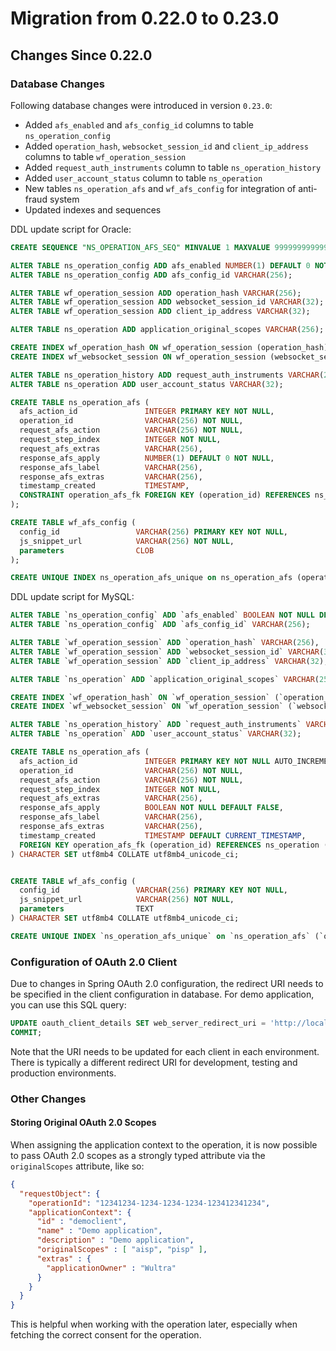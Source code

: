 # Migration from 0.22.0 to 0.23.0

## Changes Since 0.22.0

### Database Changes

Following database changes were introduced in version `0.23.0`:
 
- Added `afs_enabled` and `afs_config_id` columns to table `ns_operation_config`
- Added `operation_hash`, `websocket_session_id` and `client_ip_address` columns to table `wf_operation_session`
- Added `request_auth_instruments` column to table `ns_operation_history`
- Added `user_account_status` column to table `ns_operation`
- New tables `ns_operation_afs` and `wf_afs_config` for integration of anti-fraud system
- Updated indexes and sequences
  
DDL update script for Oracle:
```sql
CREATE SEQUENCE "NS_OPERATION_AFS_SEQ" MINVALUE 1 MAXVALUE 9999999999999999999999999999 INCREMENT BY 1 START WITH 1 CACHE 20 NOORDER NOCYCLE;

ALTER TABLE ns_operation_config ADD afs_enabled NUMBER(1) DEFAULT 0 NOT NULL;
ALTER TABLE ns_operation_config ADD afs_config_id VARCHAR(256);

ALTER TABLE wf_operation_session ADD operation_hash VARCHAR(256);
ALTER TABLE wf_operation_session ADD websocket_session_id VARCHAR(32);
ALTER TABLE wf_operation_session ADD client_ip_address VARCHAR(32);

ALTER TABLE ns_operation ADD application_original_scopes VARCHAR(256);

CREATE INDEX wf_operation_hash ON wf_operation_session (operation_hash);
CREATE INDEX wf_websocket_session ON wf_operation_session (websocket_session_id);

ALTER TABLE ns_operation_history ADD request_auth_instruments VARCHAR(256);
ALTER TABLE ns_operation ADD user_account_status VARCHAR(32);

CREATE TABLE ns_operation_afs (
  afs_action_id               INTEGER PRIMARY KEY NOT NULL,
  operation_id                VARCHAR(256) NOT NULL,
  request_afs_action          VARCHAR(256) NOT NULL,
  request_step_index          INTEGER NOT NULL,
  request_afs_extras          VARCHAR(256),
  response_afs_apply          NUMBER(1) DEFAULT 0 NOT NULL,
  response_afs_label          VARCHAR(256),
  response_afs_extras         VARCHAR(256),
  timestamp_created           TIMESTAMP,
  CONSTRAINT operation_afs_fk FOREIGN KEY (operation_id) REFERENCES ns_operation (operation_id)
);

CREATE TABLE wf_afs_config (
  config_id                 VARCHAR(256) PRIMARY KEY NOT NULL,
  js_snippet_url            VARCHAR(256) NOT NULL,
  parameters                CLOB
);

CREATE UNIQUE INDEX ns_operation_afs_unique on ns_operation_afs (operation_id, request_afs_action, request_step_index);
```

DDL update script for MySQL:
```sql
ALTER TABLE `ns_operation_config` ADD `afs_enabled` BOOLEAN NOT NULL DEFAULT FALSE;
ALTER TABLE `ns_operation_config` ADD `afs_config_id` VARCHAR(256);

ALTER TABLE `wf_operation_session` ADD `operation_hash` VARCHAR(256),  
ALTER TABLE `wf_operation_session` ADD `websocket_session_id` VARCHAR(32),
ALTER TABLE `wf_operation_session` ADD `client_ip_address` VARCHAR(32),

ALTER TABLE `ns_operation` ADD `application_original_scopes` VARCHAR(256);

CREATE INDEX `wf_operation_hash` ON `wf_operation_session` (`operation_hash`);
CREATE INDEX `wf_websocket_session` ON `wf_operation_session` (`websocket_session_id`);

ALTER TABLE `ns_operation_history` ADD `request_auth_instruments` VARCHAR(256);
ALTER TABLE `ns_operation` ADD `user_account_status` VARCHAR(32);

CREATE TABLE ns_operation_afs (
  afs_action_id               INTEGER PRIMARY KEY NOT NULL AUTO_INCREMENT,
  operation_id                VARCHAR(256) NOT NULL,
  request_afs_action          VARCHAR(256) NOT NULL,
  request_step_index          INTEGER NOT NULL,
  request_afs_extras          VARCHAR(256),
  response_afs_apply          BOOLEAN NOT NULL DEFAULT FALSE,
  response_afs_label          VARCHAR(256),
  response_afs_extras         VARCHAR(256),
  timestamp_created           TIMESTAMP DEFAULT CURRENT_TIMESTAMP,
  FOREIGN KEY operation_afs_fk (operation_id) REFERENCES ns_operation (operation_id)
) CHARACTER SET utf8mb4 COLLATE utf8mb4_unicode_ci;


CREATE TABLE wf_afs_config (
  config_id                 VARCHAR(256) PRIMARY KEY NOT NULL,
  js_snippet_url            VARCHAR(256) NOT NULL,
  parameters                TEXT
) CHARACTER SET utf8mb4 COLLATE utf8mb4_unicode_ci;

CREATE UNIQUE INDEX `ns_operation_afs_unique` on `ns_operation_afs` (`operation_id`, `request_afs_action`, `request_step_index`);
```

### Configuration of OAuth 2.0 Client

Due to changes in Spring OAuth 2.0 configuration, the redirect URI needs to be specified in the client configuration in database.
For demo application, you can use this SQL query:

```sql
UPDATE oauth_client_details SET web_server_redirect_uri = 'http://localhost:8080/powerauth-webflow-client/connect/demo' WHERE client_id='democlient';
COMMIT;
```

Note that the URI needs to be updated for each client in each environment. There is typically a different redirect URI 
for development, testing and production environments.

### Other Changes

#### Storing Original OAuth 2.0 Scopes

When assigning the application context to the operation, it is now possible to pass OAuth 2.0 scopes as a strongly typed attribute via the `originalScopes` attribute, like so:

```json
{
  "requestObject": {
    "operationId": "12341234-1234-1234-1234-123412341234",
    "applicationContext": {
      "id" : "democlient",
      "name" : "Demo application",
      "description" : "Demo application",
      "originalScopes" : [ "aisp", "pisp" ],
      "extras" : {
        "applicationOwner" : "Wultra"
      }
    }
  }
}
```

This is helpful when working with the operation later, especially when fetching the correct consent for the operation.

